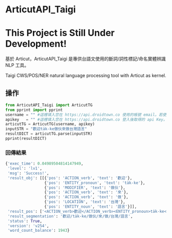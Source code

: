 # ArticutAPI_Taigi

# This Project is Still Under Development!

基於 Articut，ArticutAPI_Taigi 是專供台語文使用的斷詞/詞性標記/命名實體辨識 NLP 工具。

Taigi CWS/POS/NER natural language processing tool with Articut as kernel.

## 操作

```python
from ArticutAPI_Taigi import ArticutTG
from pprint import pprint
username = "" #這裡填入您在 https://api.droidtown.co 使用的帳號 email。若使用空字串，則預設使用每小時 2000 字的公用額度。
apikey   = "" #這裡填入您在 https://api.droidtown.co 登入後取得的 api Key。若使用空字串，則預設使用每小時 2000 字的公用額度。
articutTG = ArticutTG(username, apikey)
inputSTR = "歡迎ta̍k-ke做伙來做台灣語言"
resultDICT = articutTG.parse(inputSTR)
pprint(resultDICT)
```

### 回傳結果
```python
{'exec_time': 0.04989504814147949,
 'level': 'lv1',
 'msg': 'Success!',
 'result_obj': [[{'pos': 'ACTION_verb', 'text': '歡迎'},
                 {'pos': 'ENTITY_pronoun', 'text': 'ta̍k-ke'},
                 {'pos': 'MODIFIER', 'text': '做伙'},
                 {'pos': 'ACTION_verb', 'text': '來'},
                 {'pos': 'ACTION_verb', 'text': '做'},
                 {'pos': 'LOCATION', 'text': '台灣'},
                 {'pos': 'ENTITY_noun', 'text': '語言'}]],
 'result_pos': ['<ACTION_verb>歡迎</ACTION_verb><ENTITY_pronoun>ta̍k-ke</ENTITY_pronoun><MODIFIER>做伙</MODIFIER><ACTION_verb>來</ACTION_verb><ACTION_verb>做</ACTION_verb><LOCATION>台灣</LOCATION><ENTITY_noun>語言</ENTITY_noun>'],
 'result_segmentation': '歡迎/ta̍k-ke/做伙/來/做/台灣/語言',
 'status': True,
 'version': 'v254',
 'word_count_balance': 1943}
```
